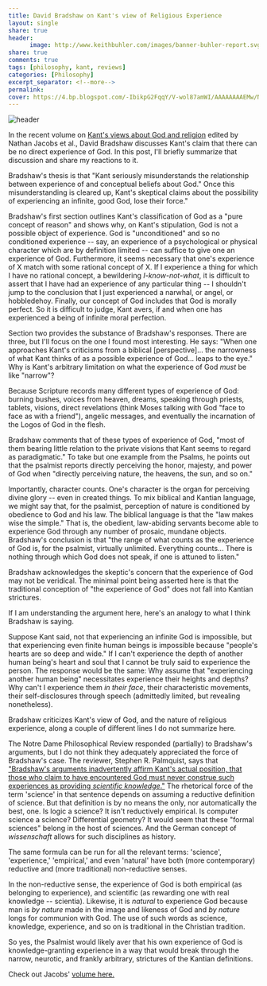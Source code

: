 ```yaml
--- 
title: David Bradshaw on Kant's view of Religious Experience
layout: single
share: true
header:
      image: http://www.keithbuhler.com/images/banner-buhler-report.svg
share: true
comments: true
tags: [philosophy, kant, reviews]
categories: [Philosophy]
excerpt_separator: <!--more-->
permalink: 
cover: https://4.bp.blogspot.com/-IbikpG2FqqY/V-wol87amWI/AAAAAAAAEMw/NEt4vUil19IXKJBkYh-9gBUUzFkL071jACLcB/s1600/stars-1081861_960_720.jpg
---
```


![header](https://4.bp.blogspot.com/-IbikpG2FqqY/V-wol87amWI/AAAAAAAAEMw/NEt4vUil19IXKJBkYh-9gBUUzFkL071jACLcB/s1600/stars-1081861_960_720.jpg)

In the recent volume on [Kant's views about God and religion](https://amzn.to/2FFoAEG) edited by Nathan Jacobs et al., David Bradshaw discusses Kant's claim that there can be no direct experience of God. In this post, I'll briefly summarize that discussion and share my reactions to it. 

Bradshaw's thesis is that "Kant seriously misunderstands the relationship between experience of and conceptual beliefs about God." Once this misunderstanding is cleared up, Kant's skeptical claims about the possibility of experiencing an infinite, good God, lose their force." 

Bradshaw's first section outlines Kant's classification of God as a "pure concept of reason" and shows why, on Kant's stipulation, God is not a possible object of experience. God is "unconditioned" and so no conditioned experience -- say, an experience of a psychological or physical character which are by definition limited -- can suffice to give one an experience of God.  Furthermore, it seems necessary that one's experience of X match  with some rational concept of X. If I experience a thing for which I have no rational concept, a bewildering *I-know-not-what*, it is difficult to assert that I have had an experience of any particular thing -- I shouldn't jump to the conclusion that I just experienced a narwhal, or angel, or hobbledehoy. Finally, our concept of God includes that God is morally perfect. So it is difficult to judge, Kant avers,  if and when one has experienced a being of infinite moral perfection. 

Section two provides the substance of Bradshaw's responses. There are three, but I'll focus on the one I found most interesting. He says: "When one approaches Kant's criticisms from a biblical [perspective]... the narrowness of what Kant thinks of as a possible experience of God... leaps to the eye." Why is Kant's arbitrary limitation on what the experience of God *must* be like "narrow"? 

Because Scripture records many different types of experience of God: burning bushes, voices from heaven, dreams, speaking through priests, tablets, visions, direct revelations (think Moses talking with God "face to face as with a friend"), angelic messages, and eventually the incarnation of the Logos of God in the flesh. 

Bradshaw comments that of these types of experience of God, "most of them bearing little relation to the private visions that Kant seems to regard as paradigmatic." To take but one example from the Psalms, he points out that the psalmist reports directly perceiving the honor, majesty, and power of God when "directly perceiving nature, the heavens, the sun, and so on." 

Importantly, character counts. One's character is the organ for perceiving divine glory -- even in created things. To mix biblical and Kantian language, we might say that, for the psalmist, perception of nature is conditioned by obedience to God and his law. The biblical language is that the "law makes wise the simple." That is, the obedient, law-abiding servants become able to experience God through any number of prosaic, mundane objects. Bradshaw's conclusion is that "the range of what counts as the experience of God is, for the psalmist, virtually unlimited. Everything counts... There is nothing through which God does not speak, if one is attuned to listen." 

Bradshaw acknowledges the skeptic's concern that the experience of God may not be veridical. The minimal point being asserted here is that the traditional conception of "the experience of God" does not fall into Kantian strictures. 

If I am understanding the argument here, here's an analogy to what I think Bradshaw is saying. 

Suppose Kant said, not that experiencing an infinite God is impossible, but that experiencing even finite human beings is impossible because "people's hearts are so deep and wide." If I can't experience the depth of another human being's heart and soul that I cannot be truly said to experience the person. The response would be the same: Why assume that "experiencing another human being" necessitates experience their heights and depths? Why can't I experience them *in their face*, their characteristic movements, their self-disclosures through speech (admittedly limited, but revealing nonetheless). 

Bradshaw criticizes Kant's view of God, and the nature of religious experience, along a couple of different lines I do not summarize here. 

The Notre Dame Philosophical Review responded (partially) to Bradshaw's arguments, but I do not think they adequately appreciated the force of Bradshaw's case. The reviewer, Stephen R. Palmquist, says that ["Bradshaw's arguments inadvertently affirm Kant's actual position, that those who claim to have encountered God must never construe such experiences as providing *scientific knowledge*."](https://ndpr.nd.edu/news/kant-and-the-question-of-theology/) The rhetorical force of the term 'science' in that sentence depends on assuming a reductive definition of science. But that definition is by no means the only, nor automatically the best, one. Is logic a science? It isn't reductively empirical.  Is computer science a science? Differential geometry? It would seem that these "formal sciences" belong in the host of sciences. And the German concept of *wissenschaft* allows for such disciplines as history. 

The same formula can be run for all the relevant terms:  'science', 'experience,' 'empirical,' and even 'natural' have both (more contemporary) reductive and (more traditional) non-reductive senses. 

In the non-reductive sense, the experience of God is both empirical (as belonging to experience), and scientific (as rewarding one with real knowledge -- scientia). Likewise, it is *natural* to experience God because man is *by nature* made in the image and likeness of God and *by nature* longs for communion with God. The use of such words as science, knowledge, experience, and so on is traditional in the Christian tradition. 

So yes, the Psalmist would likely aver that his own experience of God is knowledge-granting experience in a way that would break through the narrow, neurotic, and frankly arbitrary, strictures of the Kantian definitions. 

Check out Jacobs' [volume here.](https://amzn.to/2FFoAEG)



